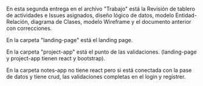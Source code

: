En esta segunda entrega en el archivo "Trabajo" está la Revisión de tablero de actividades e Issues asignados, diseño lógico de datos,
modelo Entidad-Relación, diagrama de Clases, modelo Wireframe y el documento anterior con correcciones.

En la carpeta "landing-page" está el landing page.

En la carpeta "project-app" está el punto de las validaciones.
(landing-page y project-app tienen react y bootstrap).

En la carpeta notes-app no tiene react pero si está conectada con la pase de datos y tiene crud, las validaciones completas en el login y registrer.
